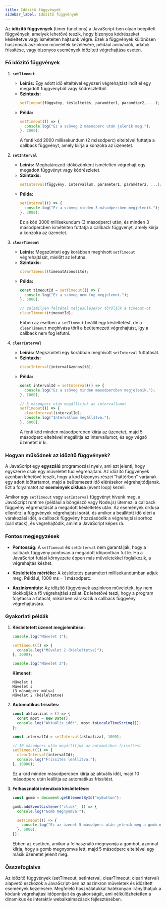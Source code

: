 ```yaml
---
title: Időzítő függvények 
sidebar_label: Időzítő függvények
---
```


Az **időzítő függvények** (timer functions) a JavaScript-ben olyan beépített függvények, amelyek lehetővé teszik, hogy bizonyos kódrészeket késleltetve vagy ismételten hajtsunk végre. Ezek a függvények különösen hasznosak aszinkron műveletek kezelésére, például animációk, adatok frissítése, vagy bizonyos események időzített végrehajtása esetén.

### Fő időzítő függvények

1. **`setTimeout`**

   - **Leírás:** Egy adott idő elteltével egyszeri végrehajtást indít el egy megadott függvényből vagy kódrészletből.
   - **Szintaxis:**
     ```javascript
     setTimeout(függvény, késleltetés, paraméter1, paraméter2, ...);
     ```
   - **Példa:**
     ```javascript
     setTimeout(() => {
       console.log("Ez a szöveg 2 másodperc után jelenik meg.");
     }, 2000);
     ```
     A fenti kód 2000 millisekundum (2 másodperc) elteltével futtatja a callback függvényt, amely kiírja a konzolra az üzenetet.

2. **`setInterval`**

   - **Leírás:** Meghatározott időközönként ismételten végrehajt egy megadott függvényt vagy kódrészletet.
   - **Szintaxis:**
     ```javascript
     setInterval(függvény, intervallum, paraméter1, paraméter2, ...);
     ```
   - **Példa:**
     ```javascript
     setInterval(() => {
       console.log("Ez a szöveg minden 3 másodpercben megjelenik.");
     }, 3000);
     ```
     Ez a kód 3000 millisekundum (3 másodperc) után, és minden 3 másodpercben ismételten futtatja a callback függvényt, amely kiírja a konzolra az üzenetet.

3. **`clearTimeout`**

   - **Leírás:** Megszünteti egy korábban meghívott `setTimeout` végrehajtását, mielőtt az lefutna.
   - **Szintaxis:**
     ```javascript
     clearTimeout(timeoutAzonosító);
     ```
   - **Példa:**
     ```javascript
     const timeoutId = setTimeout(() => {
       console.log("Ez a szöveg nem fog megjelenni.");
     }, 5000);
     
     // Valamilyen feltétel teljesülésekor töröljük a timeout-ot
     clearTimeout(timeoutId);
     ```
     Ebben az esetben a `setTimeout` beállít egy késleltetést, de a `clearTimeout` meghívása törli a beütemezett végrehajtást, így a callback nem fog lefutni.

4. **`clearInterval`**

   - **Leírás:** Megszünteti egy korábban meghívott `setInterval` futtatását.
   - **Szintaxis:**
     ```javascript
     clearInterval(intervalAzonosító);
     ```
   - **Példa:**
     ```javascript
     const intervalId = setInterval(() => {
       console.log("Ez a szöveg minden másodpercben megjelenik.");
     }, 1000);
     
     // 5 másodperc után megállítjuk az intervallumot
     setTimeout(() => {
       clearInterval(intervalId);
       console.log("Intervallum megállítva.");
     }, 5000);
     ```
     A fenti kód minden másodpercben kiírja az üzenetet, majd 5 másodperc elteltével megállítja az intervallumot, és egy végső üzenetet ír ki.

### Hogyan működnek az időzítő függvények?

A JavaScript egy **egyszálú** programozási nyelv, ami azt jelenti, hogy egyszerre csak egy műveletet tud végrehajtani. Az időzítő függvények azonban lehetővé teszik, hogy a kód bizonyos részei "háttérben" várjanak egy adott időtartamot, majd a beütemezett idő elérésekor végrehajtódjanak. Ezt a folyamatot az **események ciklusa** (event loop) kezeli.

Amikor egy `setTimeout` vagy `setInterval` függvényt hívunk meg, a JavaScript runtime (például a böngésző vagy Node.js) ütemezi a callback függvény végrehajtását a megadott késleltetés után. Az események ciklusa ellenőrzi a függvények végrehajtási sorát, és amikor a beállított idő eléri a várakozási időt, a callback függvény hozzáadódik a végrehajtási sorhoz (call stack), és végrehajtódik, amint a JavaScript képes rá.

### Fontos megjegyzések

- **Pontosság:** A `setTimeout` és `setInterval` nem garantálják, hogy a callback függvény pontosan a megadott időpontban fut le. Ha a JavaScript futási környezete éppen más műveletekkel foglalkozik, a végrehajtás késhet.

- **Késleltetés mértéke:** A késleltetés paramétert millisekundumban adjuk meg. Például, 1000 ms = 1 másodperc.

- **Aszinkronitás:** Az időzítő függvények aszinkron műveletek, így nem blokkolják a fő végrehajtási szálat. Ez lehetővé teszi, hogy a program folytassa a futását, miközben várakozik a callback függvény végrehajtására.

### Gyakorlati példák

1. **Késleltetett üzenet megjelenítése:**
   ```javascript
   console.log("Művelet 1");

   setTimeout(() => {
     console.log("Művelet 2 (késleltetve)");
   }, 3000);

   console.log("Művelet 3");
   ```
   **Kimenet:**
   ```
   Művelet 1
   Művelet 3
   (3 másodperc múlva)
   Művelet 2 (késleltetve)
   ```

2. **Automatikus frissítés:**
   ```javascript
   const aktualizal = () => {
     const most = new Date();
     console.log("Aktuális idő:", most.toLocaleTimeString());
   };

   const intervalId = setInterval(aktualizal, 1000);

   // 10 másodperc után megállítjuk az automatikus frissítést
   setTimeout(() => {
     clearInterval(intervalId);
     console.log("Frissítés leállítva.");
   }, 10000);
   ```
   Ez a kód minden másodpercben kiírja az aktuális időt, majd 10 másodperc után leállítja az automatikus frissítést.

3. **Felhasználói interakció késleltetése:**
   ```javascript
   const gomb = document.getElementById("myButton");

   gomb.addEventListener("click", () => {
     console.log("Gomb megnyomva!");

     setTimeout(() => {
       console.log("Ez az üzenet 5 másodperc után jelenik meg a gomb megnyomása után.");
     }, 5000);
   });
   ```
   Ebben az esetben, amikor a felhasználó megnyomja a gombot, azonnal kiírja, hogy a gomb megnyomva lett, majd 5 másodperc elteltével egy másik üzenetet jelenít meg.

### Összefoglalva

Az időzítő függvények (setTimeout, setInterval, clearTimeout, clearInterval) alapvető eszközök a JavaScript-ben az aszinkron műveletek és időzített események kezelésére. Megfelelő használatukkal hatékonyan irányíthatjuk a kódunk végrehajtási időpontjait és gyakoriságát, ami nélkülözhetetlen a dinamikus és interaktív webalkalmazások fejlesztésében.